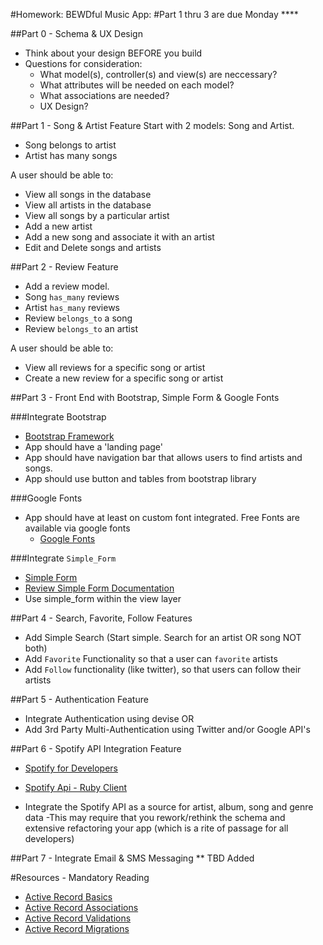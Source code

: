 #Homework: BEWDful Music App:
#Part 1 thru 3 are due Monday ****

##Part 0 - Schema & UX Design

* Think about your design BEFORE you build
* Questions for consideration:
  * What model(s), controller(s) and view(s) are neccessary?
  * What attributes will be needed on each model?
  * What associations are needed?
  * UX Design?

##Part 1 - Song & Artist Feature
Start with 2 models: Song and Artist.  

* Song belongs to artist
* Artist has many songs

A user should be able to:

* View all songs in the database
* View all artists in the database
* View all songs by a particular artist
* Add a new artist
* Add a new song and associate it with an artist
* Edit and Delete songs and artists

##Part 2 - Review Feature
* Add a review model.
* Song `has_many` reviews
* Artist `has_many` reviews
* Review `belongs_to` a song
* Review `belongs_to` an artist


A user should be able to:

* View all reviews for a specific song or artist
* Create a new review for a specific song or artist


##Part 3 - Front End with Bootstrap, Simple Form &  Google Fonts

###Integrate Bootstrap

* [Bootstrap Framework](http://getbootstrap.com/)
* App should have a 'landing page'
* App should have navigation bar that allows users to find artists and songs.
* App should use button and tables from bootstrap library

###Google Fonts

* App should have at least on custom font integrated. Free Fonts are available via google fonts
  * [Google Fonts](https://www.google.com/fonts)  

###Integrate `Simple_Form`

* [Simple Form](https://github.com/plataformatec/simple_form)
* [Review Simple Form Documentation](http://simple-form.plataformatec.com.br)
* Use simple_form within the view layer


##Part 4 - Search, Favorite, Follow Features

 * Add Simple Search (Start simple. Search for an artist OR song NOT both)
 * Add `Favorite` Functionality so that a user can `favorite` artists
 * Add `Follow` functionality (like twitter), so that users can follow their artists


##Part 5 - Authentication Feature
   * Integrate Authentication using devise OR 
   * Add 3rd Party Multi-Authentication using Twitter and/or Google API's


##Part 6 - Spotify API Integration Feature
 * [Spotify for Developers ](https://developer.spotify.com/)
 * [Spotify Api - Ruby Client ](https://github.com/guilhermesad/rspotify)

 * Integrate the Spotify API as a source for artist, album, song and genre data
   -This may require that you rework/rethink the schema and extensive refactoring your app (which is a rite of passage for all developers)
   
##Part 7 - Integrate Email & SMS Messaging
** TBD Added 

#Resources - Mandatory Reading

* [Active Record Basics](http://guides.rubyonrails.org/active_record_basics.html)
* [Active Record Associations](http://guides.rubyonrails.org/association_basics.htm)
* [Active Record Validations](http://guides.rubyonrails.org/active_record_validations.html)
* [Active Record Migrations ](http://guides.rubyonrails.org/active_record_migrations.html)

